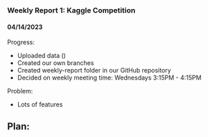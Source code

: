 ### Weekly Report 1: Kaggle Competition
#### 04/14/2023

Progress:
- Uploaded data ()
- Created our own branches
- Created weekly-report folder in our GitHub repository
- Decided on weekly meeting time: Wednesdays 3:15PM - 4:15PM

Problem:
- Lots of features

Plan:
- 
